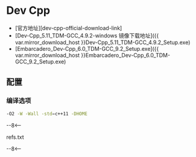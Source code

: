 # Dev Cpp

- [官方地址][dev-cpp-official-download-link]
- [Dev-Cpp_5.11_TDM-GCC_4.9.2-windows 镜像下载地址]({{ var.mirror_download_host }}Dev-Cpp_5.11_TDM-GCC_4.9.2_Setup.exe)
- [Embarcadero_Dev-Cpp_6.0_TDM-GCC_9.2_Setup.exe]({{ var.mirror_download_host }}Embarcadero_Dev-Cpp_6.0_TDM-GCC_9.2_Setup.exe)

## 配置

### 编译选项

```bash
-O2 -W -Wall -std=c++11 -DHOME
```

--8<--

refs.txt

--8<--